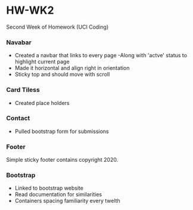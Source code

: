 # HW-WK2
Second Week of Homework (UCI Coding)

### Navabar 
* Created a navbar that links to every page 
    -Along with 'actve' status to highlight current page
* Made it horizontal and align right in orientation
* Sticky top and should move with scroll
### Card Tiless
* Created place holders 

 ### Contact
 * Pulled bootstrap form for submissions

 ### Footer 
Simple sticky footer contains copyright 2020. 

### Bootstrap 
* Linked to bootstrap website
* Read documentation for similarities
* Containers spacing familiarity every twelth